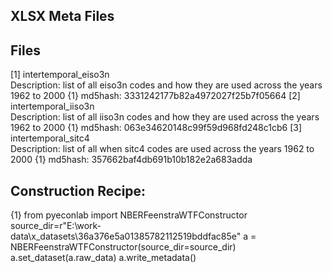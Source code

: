 XLSX Meta Files
---------------

Files
-----
[1] intertemporal_eiso3n 	
		Description: 	list of all eiso3n codes and how they are used across the years 1962 to 2000	{1}
		md5hash:  		3331242177b82a4972027f25b7f05664
[2] intertemporal_iiso3n 	
		Description: 	list of all iiso3n codes and how they are used across the years 1962 to 2000 	{1}
		md5hash: 		063e34620148c99f59d968fd248c1cb6
[3] intertemporal_sitc4 	
		Description: 	list of all when sitc4 codes are used across the years 1962 to 2000 			{1}
		md5hash: 		357662baf4db691b10b182e2a683adda


Construction Recipe:
--------------------
{1}		from pyeconlab import NBERFeenstraWTFConstructor
		source_dir=r"E:\work-data\x_datasets\36a376e5a01385782112519bddfac85e"
		a = NBERFeenstraWTFConstructor(source_dir=source_dir)
		a.set_dataset(a.raw_data)
		a.write_metadata()